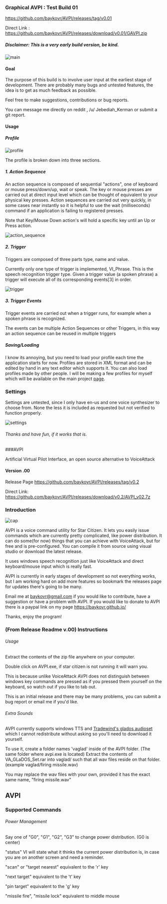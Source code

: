 ### Graphical AVPI : Test Build 01

https://github.com/baykovr/AVPI/releases/tag/v0.01

Direct Link : https://github.com/baykovr/AVPI/releases/download/v0.01/GAVPI.zip

#####  Disclaimer: This is a very early build version, be kind.

![main](https://cloud.githubusercontent.com/assets/6128886/3487757/17659892-04a0-11e4-9e81-0e9356861113.PNG)
#### Goal

The purpose of this build is to involve user input at the earliest stage of development. There are probably many bugs and untested features, the idea is to get as much feedback as possible. 

Feel free to make suggestions, contributions or bug reports.

You can message me directly on reddit , /u/ Jebediah_Kerman or submit a git report.

#### Usage

##### Profile

![profile](https://cloud.githubusercontent.com/assets/6128886/3487769/37d32a62-04a1-11e4-9719-b9c0f9055bb1.PNG)

The profile is broken down into three sections.
##### 1. Action Sequence

An action sequence is composed of sequential "actions", one of keyboard or mouse press/down/up, wait or speak. The key or mouse presses are carried out at direct input level which can be thought of equivalent to your physical key presses. Action sequences are carried out very quickly, in some cases near instantly so it is helpful to use the wait (milliseconds) command if an application is failing to registered presses.

Note that Key/Mouse Down action's will hold a specific key until an Up or Press action.

![action_sequence](https://cloud.githubusercontent.com/assets/6128886/3487783/8164d18e-04a2-11e4-8f9f-46318d1a06be.PNG)

##### 2. Trigger 

Triggers are composed of three parts type, name and value.

Currently only one type of trigger is implemented, VI_Phrase. This is the speech recognition trigger type.
Given a trigger value (a spoken phrase) a trigger will execute all of its corresponding events[3] in order.

![trigger](https://cloud.githubusercontent.com/assets/6128886/3487779/f40bece6-04a1-11e4-9142-adba700010e8.PNG)

##### 3. Trigger Events

Trigger events are carried out when a trigger runs, for example when a spoken phrase is recognized. 

The events can be multiple Action Sequences or other Triggers, in this way an action sequence can be reused in multiple triggers

##### Saving/Loading

I know its annoying, but you need to load your profile each time the application starts for now. Profiles are stored in XML format and can be edited by hand in any text editor which supports it. You can also load profiles made by other people. I will be making a few profiles for myself which will be available on the main project [page](https://github.com/baykovr/AVPI).

### Settings

Settings are untested, since I only have en-us and one voice synthesizer to choose from. None the less it is included as requested but not verified to function properly. 

![settings](https://cloud.githubusercontent.com/assets/6128886/3487803/750a8976-04a5-11e4-879e-c2393485907e.PNG)

###### Thanks and have fun, if it works that is.




###AVPI

Artificial Virtual Pilot Interface, an open source alternative to VoiceAttack
#### Version .00
Release Page https://github.com/baykovr/AVPI/releases/tag/v0.2 

Direct Link: https://github.com/baykovr/AVPI/releases/download/v0.2/AVPI_v02.7z

### Introduction

![cap](https://cloud.githubusercontent.com/assets/6128886/3350745/ed95144a-f9d0-11e3-8b3c-561f2c7674b7.PNG)

AVPI is a voice command utility for Star Citizen. It lets you easily issue commands which are currently pretty complicated, like power distribution. It can do some(for now) things that you can achieve with VoiceAttack, but for free and is pre-configured. You can compile it from source using visual studio or download the latest release.

It uses windows speech recognition just like VoiceAttack and direct keyboard/mouse input which is really fast.

AVPI is currently in early stages of development so not everything works, but I am working hard on add more features so bookmark the releases page for updates there's going to be many.

Email me at baykovr@gmail.com if you would like to contribute, have a suggestion or have a problem with AVPI. If you would like to donate to AVPI there is a paypal link on my page https://baykovr.github.io/

Thanks, enjoy the program!


### (From Release Readme v.00) Instructions

###### Usage

Extract the contents of the zip file anywhere on your computer.

Double click on AVPI.exe, if star citizen is not running it will warn you. 

This is because unlike VoiceAttack AVPI does not distinguish between windows key commands are
pressed as if you pressed them yourself on the keyboard, so watch out if you like to tab out.

This is an initial release and there may be many problems, you can submit a bug report or email me if you'd like.

###### Extra Sounds
AVPI currently supports windows TTS and  [Tradewind's glados audioset](https://forums.robertsspaceindustries.com/discussion/142698/voice-attack-glados-audio-set-v1) which I cannot redistribute without asking so you'll need to download it yourself.

To use it, create a folder names 'vaglad' inside of the AVPI folder. (The same folder where avpi.exe is located)
Extract the contents of VA_GLaDOS_Set.rar into vaglad/ such that all wav files reside on that folder. (example vaglad/firing missile.wav)

You may replace the wav files with your own, provided it has the exact same name, "firing missile.wav"

## AVPI

### Supported Commands

###### Power Management

Say one of 
"G0", "G1", "G2", "G3" to change power distribution. (G0 is center)


"status" VI will state what it thinks the current power distribution is, in case you are on another screen
and need a reminder. 

 "scan" or "target nearest" equivalent to the 'r' key

"next target" equivalent to the 't' key

 "pin target" equivalent to the 'g' key

 "missile fire", "missile lock"  equivalent to middle mouse

